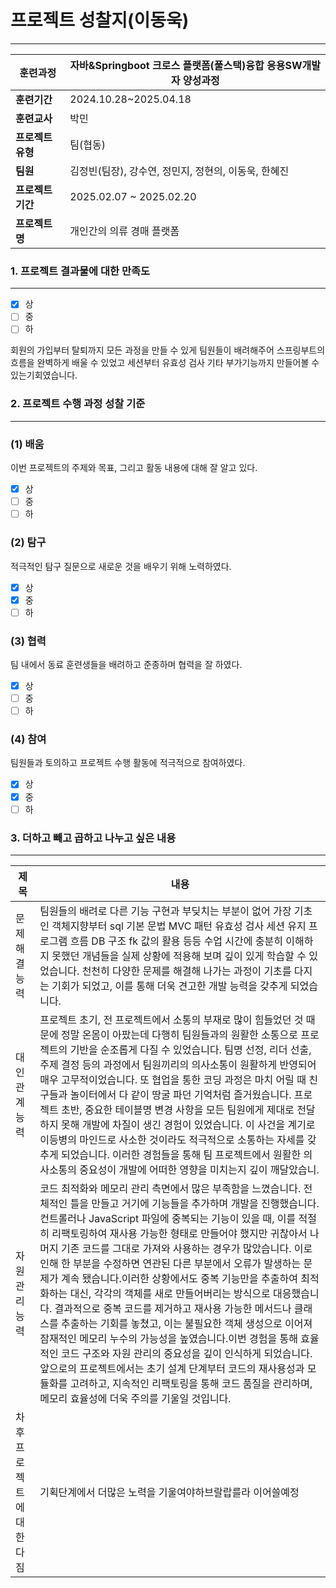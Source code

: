 # 프로젝트 성찰지(이동욱)

---

| **훈련과정** | 자바&Springboot 크로스 플랫폼(풀스택)융합 응용SW개발자 양성과정 |
| --- | --- |
| **훈련기간** | 2024.10.28~2025.04.18 |
| **훈련교사** | 박민 |
| **프로젝트 유형** | 팀(협동) |
| **팀원** | 김정빈(팀장), 강수연, 정민지, 정현의, 이동욱, 한혜진 |
| **프로젝트 기간** | 2025.02.07 ~ 2025.02.20 |
| **프로젝트명** | 개인간의 의류 경매 플랫폼 |

### 1. 프로젝트 결과물에 대한 만족도

---

- [x]  상
- [ ]  중
- [ ]  하

회원의 가입부터 탈퇴까지 모든 과정을 만들 수 있게 팀원들이 배려해주어 스프링부트의 흐름을 완벽하게 배울 수 있었고
세션부터 유효성 검사 기타 부가기능까지 만들어볼 수 있는기회였습니다.

</aside>

### 2. 프로젝트 수행 과정 성찰 기준

---

### (1) 배움

이번 프로젝트의 주제와 목표, 그리고 활동 내용에 대해 잘 알고 있다.

- [x]  상
- [ ]  중
- [ ]  하

### (2) 탐구

적극적인 탐구 질문으로 새로운 것을 배우기 위해 노력하였다.

- [x]  상
- [x]  중
- [ ]  하

### (3) 협력

팀 내에서 동료 훈련생들을 배려하고 준종하며 협력을 잘 하였다.

- [x]  상
- [ ]  중
- [ ]  하

### (4) 참여

팀원들과 토의하고 프로젝트 수행 활동에 적극적으로 참여하였다.

- [x]  상
- [x]  중
- [ ]  하

### 3. 더하고 빼고 곱하고 나누고 싶은 내용

---

| 제목 | 내용 |
| --- | --- |
| 문제해결능력 | 팀원들의 배려로 다른 기능 구현과 부딪치는 부분이 없어 가장 기초인 객체지향부터 sql 기본 문법 MVC 패턴 유효성 검사 세션 유지 프로그램 흐름 DB 구조 fk 값의 활용 등등 수업 시간에 충분히 이해하지 못했던 개념들을 실제 상황에 적용해 보며 깊이 있게 학습할 수 있었습니다. 천천히 다양한 문제를 해결해 나가는 과정이 기초를 다지는 기회가 되었고, 이를 통해 더욱 견고한 개발 능력을 갖추게 되었습니다.|
| 대인관계능력 | 프로젝트 초기, 전 프로젝트에서 소통의 부재로 많이 힘들었던 것 때문에 정말 온몸이 아팠는데 다행히 팀원들과의 원활한 소통으로 프로젝트의 기반을 순조롭게 다질 수 있었습니다. 팀명 선정, 리더 선출, 주제 결정 등의 과정에서 팀원끼리의 의사소통이 원활하게 반영되어 매우 고무적이었습니다. 또 협업을 통한 코딩 과정은 마치 어릴 때 친구들과 놀이터에서 다 같이 땅굴 파던 기억처럼 즐거웠습니다. 프로젝트 초반, 중요한 테이블명 변경 사항을 모든 팀원에게 제대로 전달하지 못해 개발에 차질이 생긴 경험이 있었습니다. 이 사건을 계기로 이등병의 마인드로 사소한 것이라도 적극적으로 소통하는 자세를 갖추게 되었습니다. 이러한 경험들을 통해 팀 프로젝트에서 원활한 의사소통의 중요성이 개발에 어떠한 영향을 미치는지 깊이 깨달았습니.|
| 자원관리능력 | 코드 최적화와 메모리 관리 측면에서 많은 부족함을 느꼈습니다. 전체적인 틀을 만들고 거기에 기능들을 추가하며 개발을 진행했습니다. 컨트롤러나 JavaScript 파일에 중복되는 기능이 있을 때, 이를 적절히 리팩토링하여 재사용 가능한 형태로 만들어야 했지만 귀찮아서 나머지 기존 코드를 그대로 가져와 사용하는 경우가 많았습니다. 이로 인해 한 부분을 수정하면 연관된 다른 부분에서 오류가 발생하는 문제가 계속 됐습니다.이러한 상황에서도 중복 기능만을 추출하여 최적화하는 대신, 각각의 객체를 새로 만들어버리는 방식으로 대응했습니다. 결과적으로 중복 코드를 제거하고 재사용 가능한 메서드나 클래스를 추출하는 기회를 놓쳤고, 이는 불필요한 객체 생성으로 이어져 잠재적인 메모리 누수의 가능성을 높였습니다.이번 경험을 통해 효율적인 코드 구조와 자원 관리의 중요성을 깊이 인식하게 되었습니다. 앞으로의 프로젝트에서는 초기 설계 단계부터 코드의 재사용성과 모듈화를 고려하고, 지속적인 리팩토링을 통해 코드 품질을 관리하며, 메모리 효율성에 더욱 주의를 기울일 것입니다. |
| 차후프로젝트에대한다짐 | 기획단계에서 더많은 노력을 기울여야하브랄랍를라 이어쓸예정 |
